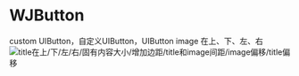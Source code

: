 # WJButton
custom UIButton，自定义UIButton，UIButton image 在上、下、左、右
![title在上/下/左/右/固有内容大小/增加边距/title和image间距/image偏移/title偏移](https://upload-images.jianshu.io/upload_images/1093581-ad642e469768bfe2.png?imageMogr2/auto-orient/strip%7CimageView2/2/w/1240)
